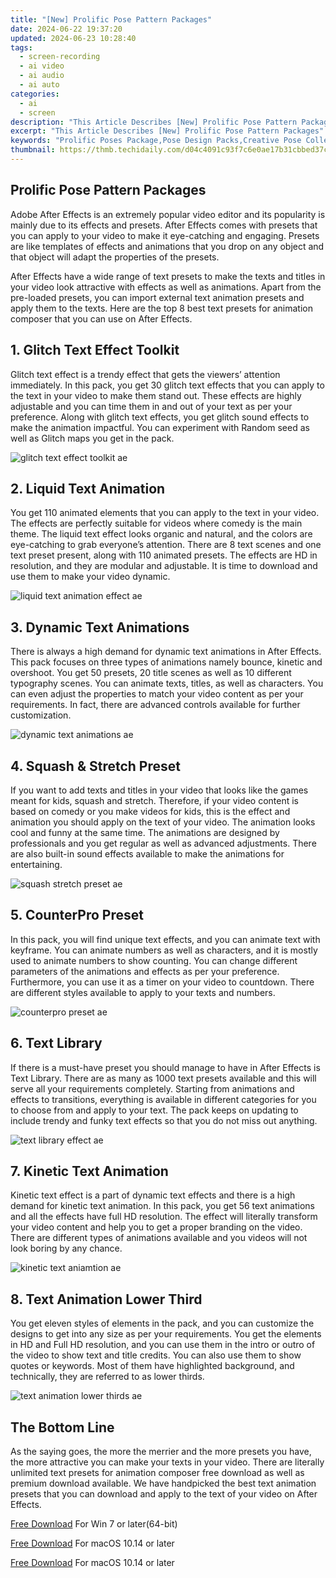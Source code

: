 ```yaml
---
title: "[New] Prolific Pose Pattern Packages"
date: 2024-06-22 19:37:20
updated: 2024-06-23 10:28:40
tags: 
  - screen-recording
  - ai video
  - ai audio
  - ai auto
categories: 
  - ai
  - screen
description: "This Article Describes [New] Prolific Pose Pattern Packages"
excerpt: "This Article Describes [New] Prolific Pose Pattern Packages"
keywords: "Prolific Poses Package,Pose Design Packs,Creative Pose Collections,Innovative Pose Series,Stylish Pose Bundles,Dynamic Pose Sets,Flexible Pose Assortments"
thumbnail: https://thmb.techidaily.com/d04c4091c93f7c6e0ae17b31cbbed37cb1d18932b8605027dfc827051ad0a043.jpg
---
```


## Prolific Pose Pattern Packages

Adobe After Effects is an extremely popular video editor and its popularity is mainly due to its effects and presets. After Effects comes with presets that you can apply to your video to make it eye-catching and engaging. Presets are like templates of effects and animations that you drop on any object and that object will adapt the properties of the presets.

After Effects have a wide range of text presets to make the texts and titles in your video look attractive with effects as well as animations. Apart from the pre-loaded presets, you can import external text animation presets and apply them to the texts. Here are the top 8 best text presets for animation composer that you can use on After Effects.

## 1\. Glitch Text Effect Toolkit

Glitch text effect is a trendy effect that gets the viewers’ attention immediately. In this pack, you get 30 glitch text effects that you can apply to the text in your video to make them stand out. These effects are highly adjustable and you can time them in and out of your text as per your preference. Along with glitch text effects, you get glitch sound effects to make the animation impactful. You can experiment with Random seed as well as Glitch maps you get in the pack.

![glitch text effect toolkit ae](https://images.wondershare.com/filmora/article-images/2022/07/glitch-text-effect-toolkit-ae.jpg)

## 2\. Liquid Text Animation

You get 110 animated elements that you can apply to the text in your video. The effects are perfectly suitable for videos where comedy is the main theme. The liquid text effect looks organic and natural, and the colors are eye-catching to grab everyone’s attention. There are 8 text scenes and one text preset present, along with 110 animated presets. The effects are HD in resolution, and they are modular and adjustable. It is time to download and use them to make your video dynamic.

![liquid text animation effect ae](https://images.wondershare.com/filmora/article-images/2022/07/liquid-text-animation-effect-ae.jpg)

## 3\. Dynamic Text Animations

There is always a high demand for dynamic text animations in After Effects. This pack focuses on three types of animations namely bounce, kinetic and overshoot. You get 50 presets, 20 title scenes as well as 10 different typography scenes. You can animate texts, titles, as well as characters. You can even adjust the properties to match your video content as per your requirements. In fact, there are advanced controls available for further customization.

![dynamic text animations ae](https://images.wondershare.com/filmora/article-images/2022/07/dynamic-text-animations-ae.jpg)

## 4\. Squash & Stretch Preset

If you want to add texts and titles in your video that looks like the games meant for kids, squash and stretch. Therefore, if your video content is based on comedy or you make videos for kids, this is the effect and animation you should apply on the text of your video. The animation looks cool and funny at the same time. The animations are designed by professionals and you get regular as well as advanced adjustments. There are also built-in sound effects available to make the animations for entertaining.

![squash stretch preset ae](https://images.wondershare.com/filmora/article-images/2022/07/squash-stretch-preset-ae.jpg)

## 5\. CounterPro Preset

In this pack, you will find unique text effects, and you can animate text with keyframe. You can animate numbers as well as characters, and it is mostly used to animate numbers to show counting. You can change different parameters of the animations and effects as per your preference. Furthermore, you can use it as a timer on your video to countdown. There are different styles available to apply to your texts and numbers.

![counterpro preset ae](https://images.wondershare.com/filmora/article-images/2022/07/counterpro-preset-ae.jpg)

## 6\. Text Library

If there is a must-have preset you should manage to have in After Effects is Text Library. There are as many as 1000 text presets available and this will serve all your requirements completely. Starting from animations and effects to transitions, everything is available in different categories for you to choose from and apply to your text. The pack keeps on updating to include trendy and funky text effects so that you do not miss out anything.

![text library effect ae](https://images.wondershare.com/filmora/article-images/2022/07/text-library-effect-ae.jpg)

## 7\. Kinetic Text Animation

Kinetic text effect is a part of dynamic text effects and there is a high demand for kinetic text animation. In this pack, you get 56 text animations and all the effects have full HD resolution. The effect will literally transform your video content and help you to get a proper branding on the video. There are different types of animations available and you videos will not look boring by any chance.

![kinetic text aniamtion ae](https://images.wondershare.com/filmora/article-images/2022/07/kinetic-text-aniamtion-ae.jpg)

## 8\. Text Animation Lower Third

You get eleven styles of elements in the pack, and you can customize the designs to get into any size as per your requirements. You get the elements in HD and Full HD resolution, and you can use them in the intro or outro of the video to show text and title credits. You can also use them to show quotes or keywords. Most of them have highlighted background, and technically, they are referred to as lower thirds.

![text animation lower thirds ae](https://images.wondershare.com/filmora/article-images/2022/07/text-animation-lower-thirds-ae.jpg)

## The Bottom Line

As the saying goes, the more the merrier and the more presets you have, the more attractive you can make your texts in your video. There are literally unlimited text presets for animation composer free download as well as premium download available. We have handpicked the best text animation presets that you can download and apply to the text of your video on After Effects.

[Free Download](https://tools.techidaily.com/wondershare/filmora/download/) For Win 7 or later(64-bit)

[Free Download](https://tools.techidaily.com/wondershare/filmora/download/) For macOS 10.14 or later

[Free Download](https://tools.techidaily.com/wondershare/filmora/download/) For macOS 10.14 or later

<ins class="adsbygoogle"
     style="display:block"
     data-ad-format="autorelaxed"
     data-ad-client="ca-pub-7571918770474297"
     data-ad-slot="1223367746"></ins>

<ins class="adsbygoogle"
     style="display:block"
     data-ad-format="autorelaxed"
     data-ad-client="ca-pub-7571918770474297"
     data-ad-slot="1223367746"></ins>



<ins class="adsbygoogle"
     style="display:block"
     data-ad-client="ca-pub-7571918770474297"
     data-ad-slot="8358498916"
     data-ad-format="auto"
     data-full-width-responsive="true"></ins>

